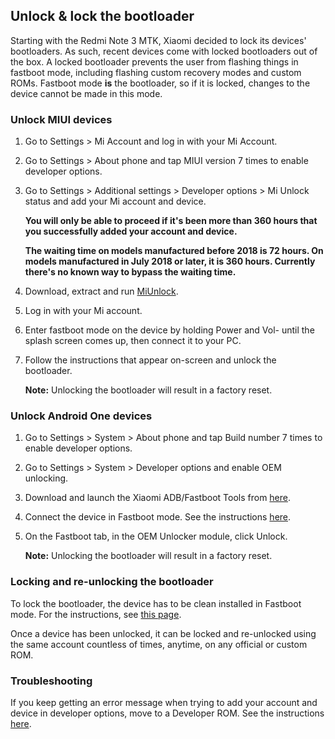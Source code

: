 ## Unlock & lock the bootloader

Starting with the Redmi Note 3 MTK, Xiaomi decided to lock its devices' bootloaders. As such, recent devices come with locked bootloaders out of the box. A locked bootloader prevents the user from flashing things in fastboot mode, including flashing custom recovery modes and custom ROMs. Fastboot mode **is** the bootloader, so if it is locked, changes to the device cannot be made in this mode.

### Unlock MIUI devices

1. Go to Settings > Mi Account and log in with your Mi Account.

2. Go to Settings > About phone and tap MIUI version 7 times to enable developer options.

3. Go to Settings > Additional settings > Developer options > Mi Unlock status and add your Mi account and device.

    **You will only be able to proceed if it's been more than 360 hours that you successfully added your account and device.**

    **The waiting time on models manufactured before 2018 is 72 hours. On models manufactured in July 2018 or later, it is 360 hours. Currently there's no known way to bypass the waiting time.**

4. Download, extract and run [MiUnlock](tools.md).

5. Log in with your Mi account.

6. Enter fastboot mode on the device by holding Power and Vol- until the splash screen comes up, then connect it to your PC.

7. Follow the instructions that appear on-screen and unlock the bootloader.

    **Note:** Unlocking the bootloader will result in a factory reset.

### Unlock Android One devices

1. Go to Settings > System > About phone and tap Build number 7 times to enable developer options.

2. Go to Settings > System > Developer options and enable OEM unlocking.

3. Download and launch the Xiaomi ADB/Fastboot Tools from [here](tools.md).

4. Connect the device in Fastboot mode. See the instructions [here](https://saki-eu.github.io/XiaomiADBFastbootTools/).

5. On the Fastboot tab, in the OEM Unlocker module, click Unlock.

    **Note:** Unlocking the bootloader will result in a factory reset.

### Locking and re-unlocking the bootloader

To lock the bootloader, the device has to be clean installed in Fastboot mode. For the instructions, see [this page](flashofficial.md).

Once a device has been unlocked, it can be locked and re-unlocked using the same account countless of times, anytime, on any official or custom ROM.

### Troubleshooting

If you keep getting an error message when trying to add your account and device in developer options, move to a Developer ROM. See the instructions [here](flashofficial.md).
